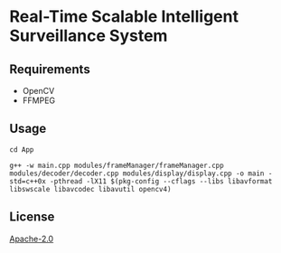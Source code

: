 # Real-Time Scalable Intelligent Surveillance System


## Requirements

- OpenCV
- FFMPEG


## Usage

```
cd App
```
```
g++ -w main.cpp modules/frameManager/frameManager.cpp modules/decoder/decoder.cpp modules/display/display.cpp -o main -std=c++0x -pthread -lX11 $(pkg-config --cflags --libs libavformat libswscale libavcodec libavutil opencv4)
```



## License
[Apache-2.0](https://choosealicense.com/licenses/apache-2.0/)

